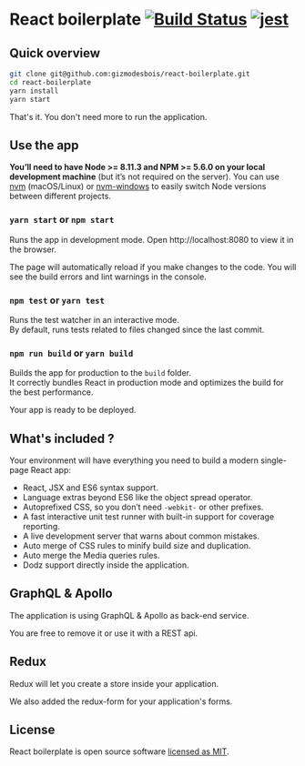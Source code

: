 # React boilerplate [![Build Status](https://travis-ci.org/gizmodesbois/react-boilerplate.svg?branch=master)](https://travis-ci.org/gizmodesbois/react-boilerplate) [![jest](https://jestjs.io/img/jest-badge.svg)](https://github.com/facebook/jest)

## Quick overview

```sh
git clone git@github.com:gizmodesbois/react-boilerplate.git
cd react-boilerplate
yarn install
yarn start
```

That's it. You don't need more to run the application.

## Use the app

**You’ll need to have Node >= 8.11.3  and NPM >= 5.6.0 on your local development machine** (but it’s not required on the server). You can use [nvm](https://github.com/creationix/nvm#installation) (macOS/Linux) or [nvm-windows](https://github.com/coreybutler/nvm-windows#node-version-manager-nvm-for-windows) to easily switch Node versions between different projects.

### `yarn start` or `npm start`

Runs the app in development mode.
Open http://localhost:8080 to view it in the browser.

The page will automatically reload if you make changes to the code.
You will see the build errors and lint warnings in the console.

### `npm test` or `yarn test`

Runs the test watcher in an interactive mode.<br>
By default, runs tests related to files changed since the last commit.

### `npm run build` or `yarn build`

Builds the app for production to the `build` folder.<br>
It correctly bundles React in production mode and optimizes the build for the best performance.

Your app is ready to be deployed.

## What's included ?

Your environment will have everything you need to build a modern single-page React app:

* React, JSX and ES6 syntax support.
* Language extras beyond ES6 like the object spread operator.
* Autoprefixed CSS, so you don’t need `-webkit-` or other prefixes.
* A fast interactive unit test runner with built-in support for coverage reporting.
* A live development server that warns about common mistakes.
* Auto merge of CSS rules to minify build size and duplication.
* Auto merge the Media queries rules.
* Dodz support directly inside the application.

## GraphQL & Apollo

The application is using GraphQL & Apollo as back-end service.

You are free to remove it or use it with a REST api.

## Redux

Redux will let you create a store inside your application.

We also added the redux-form for your application's forms.

## License

React boilerplate is open source software [licensed as MIT](https://github.com/gizmodesbois/react-boilerplate/blob/master/LICENSE).